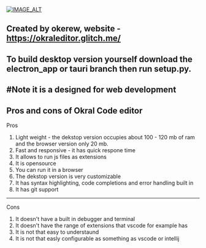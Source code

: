 [![IMAGE_ALT](https://img.youtube.com/vi/lzEDh7Y17rY/0.jpg)](https://www.youtube.com/watch?v=lzEDh7Y17rY)

Created by okerew, website - https://okraleditor.glitch.me/
------------------------------------------------------------
To build desktop version yourself download the electron_app or tauri branch then run setup.py.
------------------------------------------------------------
#Note it is a designed for web development
----------------------------------
Pros and cons of Okral Code editor
-----------------------------------
Pros
1. Light weight - the dekstop version occupies about 100 - 120 mb of ram and the browser version only 20 mb.
2. Fast and responsive - it has quick respone time
3. It allows to run js files as extensions
4. It is opensource
5. You can run it in a browser
6. The dekstop version is very customizable
7. It has syntax highlighting, code completions and error handling built in
8. It has git support
______________________________________________________________
Cons
1. It doesn't have a built in debugger and terminal
2. It doesn't have the range of extensions that vscode for example has
3. It is not that easy to understaund
4. It is not that easly configurable as something as vscode or intellij
